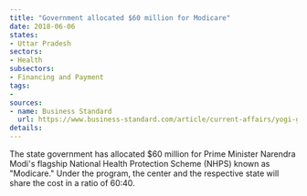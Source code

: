 ```yaml
---
title: "Government allocated $60 million for Modicare"
date: 2018-06-06
states:
- Uttar Pradesh
sectors:
- Health
subsectors:
- Financing and Payment
tags:
- 
sources:
- name: Business Standard
  url: https://www.business-standard.com/article/current-affairs/yogi-govt-allocates-rs-4-bn-for-about-12-mn-households-in-up-under-modicare-118060300350_1.html
details:
---
```


The state government has allocated $60 million for Prime Minister Narendra Modi's flagship National Health Protection Scheme (NHPS) known as "Modicare." Under the program, the center and the respective state will share the cost in a ratio of 60:40.
